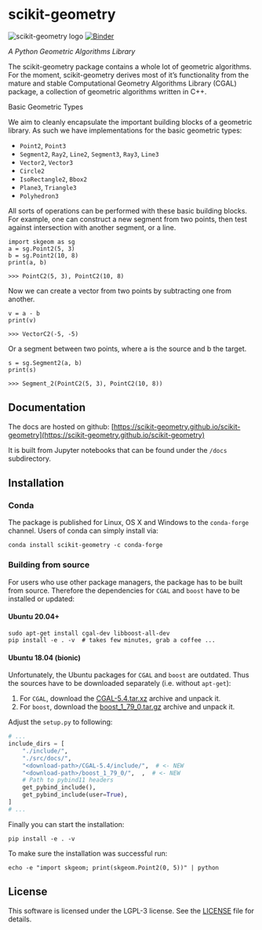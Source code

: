 # scikit-geometry

![scikit-geometry logo](docs/source/_static/scikit-geometry.svg)
[![Binder](https://mybinder.org/badge_logo.svg)](https://mybinder.org/v2/gh/scikit-geometry/scikit-geometry/master?filepath=notebooks)

*A Python Geometric Algorithms Library*

The scikit-geometry package contains a whole lot of geometric algorithms. For the moment, scikit-geometry derives most of it’s functionality from the mature and stable Computational Geometry Algorithms Library (CGAL) package, a collection of geometric algorithms written in C++.

Basic Geometric Types

We aim to cleanly encapsulate the important building blocks of a geometric library. As such we have implementations for the basic geometric types:

- `Point2`, `Point3`
- `Segment2`, `Ray2`, `Line2`, `Segment3`, `Ray3`, `Line3`
- `Vector2`, `Vector3`
- `Circle2`
- `IsoRectangle2`, `Bbox2`
- `Plane3`, `Triangle3`
- `Polyhedron3`

All sorts of operations can be performed with these basic building blocks. For example, one can construct a new segment from two points, then test against intersection with another segment, or a line.

```
import skgeom as sg
a = sg.Point2(5, 3)
b = sg.Point2(10, 8)
print(a, b)

>>> PointC2(5, 3), PointC2(10, 8)
```

Now we can create a vector from two points by subtracting one from another.

```
v = a - b
print(v)

>>> VectorC2(-5, -5)
```

Or a segment between two points, where a is the source and b the target.

```
s = sg.Segment2(a, b)
print(s)

>>> Segment_2(PointC2(5, 3), PointC2(10, 8))
```

## Documentation

The docs are hosted on github: [https://scikit-geometry.github.io/scikit-geometry](https://scikit-geometry.github.io/scikit-geometry)

It is built from Jupyter notebooks that can be found under the `/docs` subdirectory.

## Installation

### Conda

The package is published for Linux, OS X and Windows to the `conda-forge` channel. Users of conda can simply install via:

```
conda install scikit-geometry -c conda-forge
```

### Building from source

For users who use other package managers, the package has to be built from source. Therefore the dependencies for `CGAL` and `boost` have to be installed or updated:

#### Ubuntu 20.04+

```
sudo apt-get install cgal-dev libboost-all-dev
pip install -e . -v  # takes few minutes, grab a coffee ...
```

#### Ubuntu 18.04 (bionic)

Unfortunately, the Ubuntu packages for `CGAL` and `boost` are outdated. Thus the sources have to be downloaded separately (i.e. without `apt-get`):

1. For `CGAL`, download the [CGAL-5.4.tar.xz](https://github.com/CGAL/cgal/releases/download/v5.4/CGAL-5.4.tar.xz) archive and unpack it.
2. For `boost`, download the [boost_1_79_0.tar.gz](https://boostorg.jfrog.io/artifactory/main/release/1.79.0/source/boost_1_79_0.tar.gz) archive and unpack it.

Adjust the `setup.py` to following:

```python
# ...
include_dirs = [
    "./include/",
    "./src/docs/",
    "<download-path>/CGAL-5.4/include/",  # <- NEW
    "<download-path>/boost_1_79_0/",  ,  # <- NEW
    # Path to pybind11 headers
    get_pybind_include(),
    get_pybind_include(user=True),
]
# ...
```

Finally you can start the installation: 

```
pip install -e . -v
```

To make sure the installation was successful run:

```
echo -e "import skgeom; print(skgeom.Point2(0, 5))" | python
```

## License

This software is licensed under the LGPL-3 license. See the [LICENSE](LICENSE) file for details.
